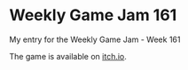 # Weekly Game Jam 161
My entry for the Weekly Game Jam - Week 161

The game is available on [itch.io](https://silvandre.itch.io/freedom-balloon).
